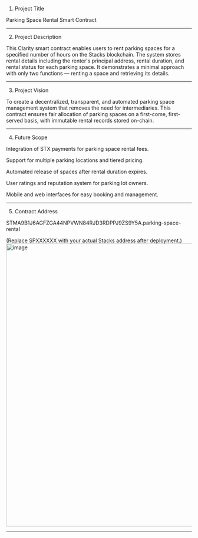 1. Project Title

Parking Space Rental Smart Contract


---

2. Project Description

This Clarity smart contract enables users to rent parking spaces for a specified number of hours on the Stacks blockchain. The system stores rental details including the renter's principal address, rental duration, and rental status for each parking space.
It demonstrates a minimal approach with only two functions — renting a space and retrieving its details.


---

3. Project Vision

To create a decentralized, transparent, and automated parking space management system that removes the need for intermediaries. This contract ensures fair allocation of parking spaces on a first-come, first-served basis, with immutable rental records stored on-chain.


---

4. Future Scope

Integration of STX payments for parking space rental fees.

Support for multiple parking locations and tiered pricing.

Automated release of spaces after rental duration expires.

User ratings and reputation system for parking lot owners.

Mobile and web interfaces for easy booking and management.



---

5. Contract Address

STMA9B1J6AGFZGA44NPVWN84RJD3RDPPJ9ZS9Y5A.parking-space-rental

(Replace SPXXXXXX with your actual Stacks address after deployment.)
<img width="1360" height="768" alt="image" src="https://github.com/user-attachments/assets/4748adba-ca7e-4e9a-ab28-9fe5967b3dac" />



---

